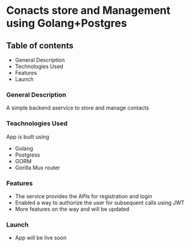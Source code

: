 # Conacts store and Management using Golang+Postgres

## Table of contents

- General Description
- Technologies Used
- Features
- Launch

### General Description

A simple backend aservice to store and manage contacts

### Teachnologies Used

App is built using

- Golang
- Postgress 
- GORM
- Gorilla Mux router

### Features

- The service provides the APIs for registration and login
- Enabled a way to authorize the user for subsequent calls using JWT 
- More features on the way and will be updated


### Launch

- App will be live soon
